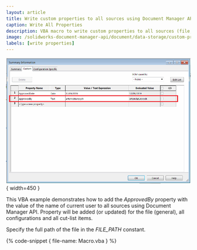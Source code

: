 ```yaml
---
layout: article
title: Write custom properties to all sources using Document Manager API
caption: Write All Properties
description: VBA macro to write custom properties to all sources (file, configuration, cut-list items) using Document Manager API
image: /solidworks-document-manager-api/document/data-storage/custom-properties/write-all-properties/added-custom-property.png
labels: [write properties]
---
```

![Custom property added to the file](added-custom-property.png){ width=450 }

This VBA example demonstrates how to add the *ApprovedBy* property with the value of the name of current user to all sources using Document Manager API. Property will be added (or updated) for the file (general), all configurations and all cut-list items.

Specify the full path of the file in the *FILE_PATH* constant.

{% code-snippet { file-name: Macro.vba } %}